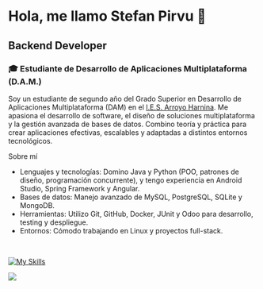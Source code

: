 # Hola, me llamo Stefan Pirvu 👋
## Backend Developer

### 🎓 Estudiante de Desarrollo de Aplicaciones Multiplataforma (D.A.M.)

Soy un estudiante de segundo año del Grado Superior en Desarrollo de Aplicaciones Multiplataforma (DAM) en el [I.E.S. Arroyo Harnina](https://iesarroyoharnina.educarex.es/). Me apasiona el desarrollo de software, el diseño de soluciones multiplataforma y la gestión avanzada de bases de datos. Combino teoría y práctica para crear aplicaciones efectivas, escalables y adaptadas a distintos entornos tecnológicos.

Sobre mí
- Lenguajes y tecnologías: Domino Java y Python (POO, patrones de diseño, programación concurrente), y tengo experiencia en Android Studio, Spring Framework y Angular.
- Bases de datos: Manejo avanzado de MySQL, PostgreSQL, SQLite y MongoDB.
- Herramientas: Utilizo Git, GitHub, Docker, JUnit y Odoo para desarrollo, testing y despliegue.
- Entornos: Cómodo trabajando en Linux y proyectos full-stack.

<br>

[![My Skills](https://skillicons.dev/icons?i=java,spring,eclipse,maven,androidstudio,py,angular,ts,html,css,vscode,linux,docker,git,mysql,sqlite,postgres,mongodb&perline=6)](https://skillicons.dev)

![](https://quotes-github-readme.vercel.app/api?type=horizontal&theme=dark)
